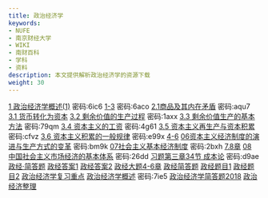 ```yaml
---
title: 政治经济学
keywords:
- NUFE
- 南京财经大学
- WIKI
- 南财百科
- 学科
- 资料
description: 本文提供解析政治经济学的资源下载
weight: 30
---
```

[1 政治经济学概述(1)](https://wwqk.lanzouq.com/ibO3M18jzcpg) 密码:6ic6
[1-3](https://wwqk.lanzouq.com/icVBR18jzcvc) 密码:6aco
[2.1商品及其内在矛盾](https://wwqk.lanzouq.com/irfjU18jzd0h) 密码:aqu7
[3.1 货币转化为资本](https://wwqk.lanzouq.com/iYKCB18jzd4b)
[3.2   剩余价值的生产过程](https://wwqk.lanzouq.com/i8TDx18jzbbg) 密码:1axx
[3.3  剩余价值生产的基本方法](https://wwqk.lanzouq.com/ieJTc18jzbej) 密码:79qm
[3.4  资本主义的工资](https://wwqk.lanzouq.com/iuC2418jzbgb) 密码:4g61
[3.5  资本主义再生产与资本积累](https://wwqk.lanzouq.com/ifhBK18jzbid) 密码:cfvz
[3.6  资本主义积累的一般规律](https://wwqk.lanzouq.com/iLD6g18jzbje) 密码:e99x
[4-6](https://wwqk.lanzouq.com/iYCaN18jzbni)
[06资本主义经济制度的演进与生产方式的变革](https://wwqk.lanzouq.com/iLDIn18jzbvg) 密码:bm9k
[07社会主义基本经济制度](https://wwqk.lanzouq.com/ijEf918jzbxi) 密码:2bxh
[7.8章](https://wwqk.lanzouq.com/iwYdM18jzbyj)
[08 中国社会主义市场经济的基本体系](https://wwqk.lanzouq.com/iYCpq18jzbza) 密码:26dd
[习题第三章34节 成本论](https://wwqk.lanzouq.com/iqrum18jzc3e) 密码:d9ae
[政经·简答题](https://wwqk.lanzouq.com/ixRP018jzc6h)
[政经答案1](https://wwqk.lanzouq.com/i1pVE18jzcab)
[政经答案2](https://wwqk.lanzouq.com/iSPmY18jzcde)
[政经大题4-6章](https://wwqk.lanzouq.com/iQpDH18jzchi)
[政经简答题](https://wwqk.lanzouq.com/ilTSa18jzclc)
[政经题目1](https://wwqk.lanzouq.com/i4ngb18jze6j)
[政经题目2](https://wwqk.lanzouq.com/iic1418jzecf)
[政治经济学复习重点](https://wwqk.lanzouq.com/iPed318jzdtg)
[政治经济学概述](https://wwqk.lanzouq.com/iHX2d18jzdvi) 密码:7ie5
[政治经济学简答题2018](https://wwqk.lanzouq.com/i5CE618jze0d)
[政治经济整理](https://wwqk.lanzouq.com/i3qks18jze2f)